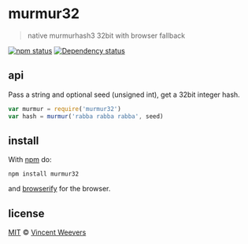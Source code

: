 # murmur32

> native murmurhash3 32bit with browser fallback

[![npm status](http://img.shields.io/npm/v/murmur32.svg?style=flat-square)](https://www.npmjs.org/package/murmur32) [![Dependency status](https://img.shields.io/david/vweevers/murmur32.svg?style=flat-square)](https://david-dm.org/vweevers/murmur32)

## api

Pass a string and optional seed (unsigned int), get a 32bit integer hash.

```js
var murmur = require('murmur32')
var hash = murmur('rabba rabba rabba', seed)
```

## install

With [npm](https://npmjs.org) do:

```
npm install murmur32
```

and [browserify](http://browserify.org/) for the browser.

## license

[MIT](http://opensource.org/licenses/MIT) © [Vincent Weevers](http://vincentweevers.nl)
